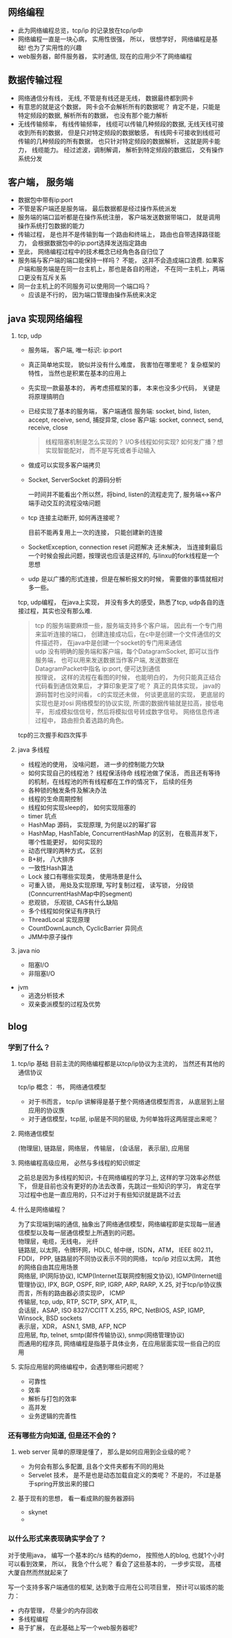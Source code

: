 
## 网络编程
- 此为网络编程总览，tcp/ip 的记录放在tcp/ip中 
- 网络编程一直是一块心病， 实用性很强， 所以， 很想学好， 网络编程是基础! 也为了实用性的兴趣
- web服务器，邮件服务器， 实时通信, 现在的应用少不了网络编程

## 数据传输过程
- 网络通信分有线， 无线, 不管是有线还是无线， 数据最终都到网卡
- 有意思的就是这个数据， 网卡会不会解析所有的数据呢？ 肯定不是，只能是特定频段的数据, 解析所有的数据， 也没有那个能力解析
- 无线传输频率， 有线传输频率， 线缆可以传输几种频段的数据, 无线天线可接收到所有的数据， 但是只对特定频段的数据敏感， 有线网卡可接收到线缆可传输的几种频段的所有数据， 也只针对特定频段的数据解析， 这就是网卡能力， 线缆能力。 经过滤波，调制解调， 解析到特定频段的数据后， 交有操作系统分发

## 客户端， 服务端
- 数据包中带有ip:port
- 不管是客户端还是服务端， 最后数据都是经过操作系统派发
- 服务端的端口监听都是在操作系统注册， 客户端发送数据带端口， 就是调用操作系统打包数据的能力
- 传输过程， 是也并不是传输到每一个路由和终端上， 路由也自带选择路径能力， 会根据数据包中的ip:port选择发送指定路由
- 至此， 网络编程过程中的技术概念已经角色各自归位了
- 服务端与客户端的端口能保持一样吗？ 不能， 这并不会造成端口浪费. 如果客户端和服务端是在同一台主机上，那也是各自的用途， 不在同一主机上，两端口更没有互斥关系 
- 同一台主机上的不同服务可以使用同一个端口吗？ 
    * 应该是不行的， 因为端口管理由操作系统来决定

## java 实现网络编程 
1. tcp, udp
    - 服务端， 客户端, 唯一标识: ip:port
    - 真正简单地实现， 貌似并没有什么难度， 我害怕在哪里呢？ 复杂框架的特性， 当然也是积累在基本的应用上
    - 先实现一款最基本的， 再考虑搭框架的事， 本来也没多少代码， 关键是将原理搞明白
    - 已经实现了基本的服务端， 客户端通信
        服务端: socket, bind, listen, accept, receive, send, 捕捉异常, close
        客户端: socket, connect, send, receive, close
        > 线程阻塞机制是怎么实现的？
        > I/O多线程如何实现?
        > 如何发广播？想实现智能配对， 而不是写死或者手动输入
    - 做成可以实现多客户端拷贝
    - Socket, ServerSocket 的源码分析

        一时间并不能看出个所以然，将bind, listen的流程走完了, 服务端<->客户端手动交互的流程没啥问题
    - tcp 连接主动断开, 如何再连接呢？

        目前不能再复用上一次的连接， 只能创建新的连接
    - SocketException, connection reset 问题解决
        还未解决， 当连接剩最后一个时候会报此问题，按理说也应该是这样的, 与linxu的fork线程是一个思想
    - udp 是以广播的形式连接，但是在解析报文的时候， 需要做的事情就相对多一些。

    tcp, udp编程， 在java上实现， 并没有多大的感受，熟悉了tcp, udp各自的连接过程，其实也没有那么难.
    > tcp 的服务端要麻烦一些，服务端支持多个客户端， 因此有一个专门用来监听连接的端口， 创建连接成功后，在c中是创建一个文件通信的文件描述符， 在java中是创建一个socket的专门用来通信 <br>
    udp 没有明确的服务端和客户端，每个DatagramSocket, 即可以当作服务端， 也可以用来发送数据当作客户端, 发送数据在DatagramPacket中指名 ip:port,  便可达到通信<br>
      按理说， 这样的流程在看图的时候， 也能明白的， 为何只能真正结合代码看到通信效果后， 才算印象更深了呢？
      真正的具体实现， java的源码暂时也没时间看， c的实现还未做， 何谈更底层的实现， 更底层的实现也是对osi 网络模型的协议实现, 所谓的数据传输就是拉高，接低电平， 形成模拟信信号，然后将模拟信号转成数字信号。 网络信息传递过程中， 路由担负着选路的角色。

      tcp的三次握手和四次挥手

2. java 多线程
    - 线程池的使用， 没啥问题， 进一步的控制能力欠缺
    - 如何实现自己的线程池？ 线程保活待命
        线程池做了保活， 而且还有等待的机制，在线程池的所有线程都在工作的情况下， 后续的任务
    - 各种锁的触发条件及解决办法
    - 线程的生命周期控制
    - 线程如何实现sleep的， 如何实现阻塞的
    - timer 坑点
    - HashMap 源码， 实现原理, 为何是以2的幂扩容
    - HashMap, HashTable, ConcurrentHashMap 的区别， 在极高并发下， 哪个性能更好， 如何实现的
    - 动态代理的两种方式， 区别
    - B+树， 八大排序
    - 一致性Hash算法
    - Lock 接口有哪些实现类， 使用场景是什么 
    - 可重入锁， 用处及实现原理, 写时复制过程， 读写锁， 分段锁(ConncurrentHashMap中的segment)
    - 悲观锁， 乐观锁, CAS有什么缺陷
    - 多个线程如何保证有序执行
    - ThreadLocal 实现原理
    - CountDownLaunch, CyclicBarrier 异同点
    - JMM中原子操作

3. java nio
    - 阻塞I/O
    - 非阻塞I/O

- jvm 
    - 逃逸分析技术
    - 双亲委派模型的过程及优势

## blog
### 学到了什么？
1. tcp/ip 基础
    目前主流的网络编程都是以tcp/ip协议为主流的， 当然还有其他的通信协议

    tcp/ip 概念： 书， 网络通信模型
    - 对于书而言， tcp/ip 讲解得是基于整个网络通信模型而言， 从底层到上层应用的协议族
    - 对于通信模型，tcp层, ip层是不同的层级, 为何单独将这两层提出来呢？

2. 网络通信模型

    (物理层), 链路层，网络层， 传输层， (会话层， 表示层), 应用层

3. 网络编程高级应用， 必然与多线程的知识绑定

    之前总是因为多线程的知识，卡在网络编程的学习上, 这样的学习效率必然低下， 但是目前也没有更好的办法去改善，先跳过一些知识的学习， 肯定在学习过程中也是一直应用的，只不过对于有些知识就是跳不过去 

4. 什么是网络编程？

    为了实现端到端的通信, 抽象出了网络通信模型，网络编程即是实现每一层通信模型以及每一层通信模型上所遇到的问题。<br>
    物理层，电缆，无线电， 光纤 <br>
    链路层, 以太网，令牌环网，HDLC, 帧中继，ISDN，ATM， IEEE 802.11， FDDI， PPP, 链路层的不同协议表示不同的网络， tcp/ip 对应以太网， 其他的网络自由其应用场景 <br>
    网络层, IP(网际协议), ICMP(Internet互联网控制报文协议), IGMP(Internet组管理协议), IPX, BGP, OSPF, RIP, IGRP, ARP, RARP, X.25, 对于tcp/ip协议族而言，所有的路由器必须实现IP， ICMP <br>
    传输层, tcp, udp, RTP, SCTP, SPX, ATP, IL, <br>
    会话层，ASAP, ISO 8327/CCITT X.255, RPC, NetBIOS, ASP, IGMP, Winsock, BSD sockets <br>
    表示层，XDR， ASN.1, SMB, AFP, NCP <br>
    应用层, ftp, telnet, smtp(邮件传输协议), snmp(网络管理协议) <br>
    而通用的程序员, 网络编程是指基于具体业务，在应用层面实现一些自己的应用

5. 实际应用层的网络编程中，会遇到哪些问题呢？
    - 可靠性
    - 效率
    - 解析与打包的效率
    - 高并发
    - 业务逻辑的完善性

### 还有哪些方向知道, 但是还不会的？
1. web server 简单的原理是懂了， 那么是如何应用到企业级的呢？ 
    - 为何会有那么多配置, 且各个文件夹都有不同的用处
    - Servelet 技术， 是不是也是动态加载自定义的类呢？ 不是的， 不过是基于spring开放出来的接口

2. 基于现有的思想， 看一看成熟的服务器源码
    - skynet 
    - 

### 以什么形式来表现确实学会了？
对于使用java， 编写一个基本的c/s 结构的demo， 按照他人的blog, 也就1个小时可以看到效果， 所以， 我急个什么呢？ 看会了这些基本的， 一步步实现， 高楼大厦自然而然就起来了

写一个支持多客户端通信的框架, 达到敢于应用在公司项目里， 预计可以锻炼的能力：
- 内存管理， 尽量少的内存回收
- 多线程编程
- 易于扩展， 在此基础上写一个web服务器呢? 

